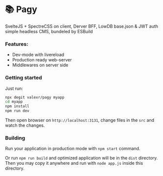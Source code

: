 # 📚 Pagy

SvelteJS + SpectreCSS on client, Derver BFF, LowDB base.json & JWT auth simple
headless CMS, bundeled by ESBuild

### Features:

- Dev-mode with livereload
- Production ready web-server
- Middlewares on server side

### Getting started

Just run:

```sh
npx degit valexr/pagy myapp
cd myapp
npm install
npm run dev
```

Then open browser on `http://localhost:3131`, change files in the `src` and
watch the changes.

### Building

Run your application in production mode with `npm start` command.

Or run `npm run build` and optimized application will be in the `dist`
directory. Then you may copy it anywhere and run with `node app.js` inside this
directory.
